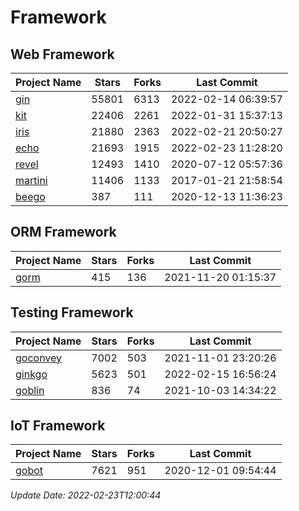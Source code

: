 # Framework

## Web Framework
| Project Name | Stars | Forks | Last Commit |
| ------------ | ----- | ----- | ----------- |
| [gin](https://github.com/gin-gonic/gin) | 55801 | 6313 | 2022-02-14 06:39:57 |
| [kit](https://github.com/go-kit/kit) | 22406 | 2261 | 2022-01-31 15:37:13 |
| [iris](https://github.com/kataras/iris) | 21880 | 2363 | 2022-02-21 20:50:27 |
| [echo](https://github.com/labstack/echo) | 21693 | 1915 | 2022-02-23 11:28:20 |
| [revel](https://github.com/revel/revel) | 12493 | 1410 | 2020-07-12 05:57:36 |
| [martini](https://github.com/go-martini/martini) | 11406 | 1133 | 2017-01-21 21:58:54 |
| [beego](https://github.com/astaxie/beego) | 387 | 111 | 2020-12-13 11:36:23 |

## ORM Framework
| Project Name | Stars | Forks | Last Commit |
| ------------ | ----- | ----- | ----------- |
| [gorm](https://github.com/jinzhu/gorm) | 415 | 136 | 2021-11-20 01:15:37 |

## Testing Framework
| Project Name | Stars | Forks | Last Commit |
| ------------ | ----- | ----- | ----------- |
| [goconvey](https://github.com/smartystreets/goconvey) | 7002 | 503 | 2021-11-01 23:20:26 |
| [ginkgo](https://github.com/onsi/ginkgo) | 5623 | 501 | 2022-02-15 16:56:24 |
| [goblin](https://github.com/franela/goblin) | 836 | 74 | 2021-10-03 14:34:22 |

## IoT Framework
| Project Name | Stars | Forks | Last Commit |
| ------------ | ----- | ----- | ----------- |
| [gobot](https://github.com/hybridgroup/gobot) | 7621 | 951 | 2020-12-01 09:54:44 |

*Update Date: 2022-02-23T12:00:44*
